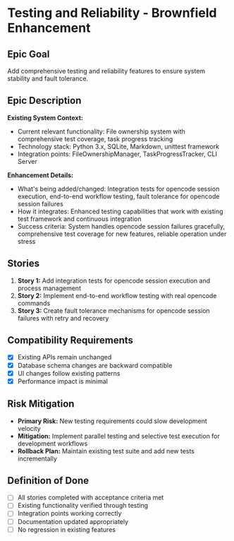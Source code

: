 # Testing and Reliability - Brownfield Enhancement

## Epic Goal

Add comprehensive testing and reliability features to ensure system stability and fault tolerance.

## Epic Description

**Existing System Context:**

- Current relevant functionality: File ownership system with comprehensive test coverage, task progress tracking
- Technology stack: Python 3.x, SQLite, Markdown, unittest framework
- Integration points: FileOwnershipManager, TaskProgressTracker, CLI Server

**Enhancement Details:**

- What's being added/changed: Integration tests for opencode session execution, end-to-end workflow testing, fault tolerance for opencode session failures
- How it integrates: Enhanced testing capabilities that work with existing test framework and continuous integration
- Success criteria: System handles opencode session failures gracefully, comprehensive test coverage for new features, reliable operation under stress

## Stories

1. **Story 1:** Add integration tests for opencode session execution and process management
2. **Story 2:** Implement end-to-end workflow testing with real opencode commands
3. **Story 3:** Create fault tolerance mechanisms for opencode session failures with retry and recovery

## Compatibility Requirements

- [x] Existing APIs remain unchanged
- [x] Database schema changes are backward compatible
- [x] UI changes follow existing patterns
- [x] Performance impact is minimal

## Risk Mitigation

- **Primary Risk:** New testing requirements could slow development velocity
- **Mitigation:** Implement parallel testing and selective test execution for development workflows
- **Rollback Plan:** Maintain existing test suite and add new tests incrementally

## Definition of Done

- [ ] All stories completed with acceptance criteria met
- [ ] Existing functionality verified through testing
- [ ] Integration points working correctly
- [ ] Documentation updated appropriately
- [ ] No regression in existing features